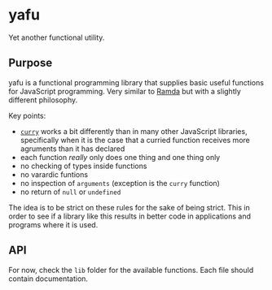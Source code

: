 # yafu
Yet another functional utility.

## Purpose
yafu is a functional programming library that supplies basic useful functions for JavaScript programming.
Very similar to [Ramda](http://ramdajs.com) but with a slightly different philosophy.

Key points:
  * [`curry`](https://github.com/TheLudd/yafu/blob/master/lib/curry.js) works a bit differently than in many other JavaScript libraries,
  specifically when it is the case that a curried function receives more agruments than it has declared
  * each function *really* only does one thing and one thing only
  * no checking of types inside functions
  * no varardic funtions
  * no inspection of `arguments` (exception is the `curry` function)
  * no return of `null` or `undefined`

The idea is to be strict on these rules for the sake of being strict. This in order to see if a library like
this results in better code in applications and programs where it is used.

## API
For now, check the `lib` folder for the available functions. Each file should contain documentation.
